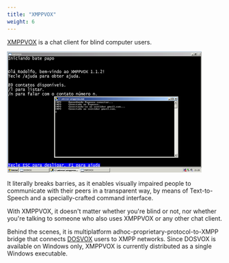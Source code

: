 ```yaml
---
title: "XMPPVOX"
weight: 6
---
```


[XMPPVOX](http://xmppvox.rodolfocarvalho.net) is a chat client for blind
computer users.

<img src="imgs/xmppvox.png" alt="XMPPVOX screenshot" class="img-responsive img-thumbnail">

It literally breaks barries, as it enables visually impaired people to
communicate with their peers in a transparent way, by means of Text-to-Speech
and a specially-crafted command interface.

With XMPPVOX, it doesn't matter whether you're blind or not, nor whether you're
talking to someone who also uses XMPPVOX or any other chat client.

Behind the scenes, it is multiplatform adhoc-proprietary-protocol-to-XMPP
bridge that connects [DOSVOX](http://intervox.nce.ufrj.br/dosvox/) users to
XMPP networks. Since DOSVOX is available on Windows only, XMPPVOX is currently
distributed as a single Windows executable.
